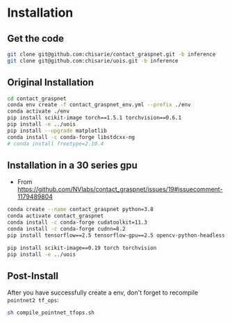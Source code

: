 # Installation

## Get the code
```bash
git clone git@github.com:chisarie/contact_graspnet.git -b inference
git clone git@github.com:chisarie/uois.git -b inference
```

## Original Installation
```bash
cd contact_graspnet
conda env create -f contact_graspnet_env.yml --prefix ./env 
conda activate ./env
pip install scikit-image torch==1.5.1 torchvision==0.6.1
pip install -e ../uois
pip install --upgrade matplotlib
conda install -c conda-forge libstdcxx-ng
# conda install freetype=2.10.4
```

## Installation in a 30 series gpu

- From https://github.com/NVlabs/contact_graspnet/issues/19#issuecomment-1179489804

```bash
conda create --name contact_graspnet python=3.8
conda activate contact_graspnet
conda install -c conda-forge cudatoolkit=11.3
conda install -c conda-forge cudnn=8.2
pip install tensorflow==2.5 tensorflow-gpu==2.5 opencv-python-headless pyyaml==5.4.1 pyrender tqdm mayavi pyqt5

pip install scikit-image==0.19 torch torchvision
pip install -e ../uois
```

## Post-Install
After you have successfully create a env, don't forget to recompile `pointnet2 tf_ops`:
```bash
sh compile_pointnet_tfops.sh
```

